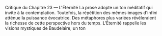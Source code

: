 Critique du Chapitre 23 — L'Éternité La prose adopte un ton méditatif qui invite à la contemplation. Toutefois, la répétition des mêmes images d'infini atténue la puissance évocatrice. Des métaphores plus variées révéleraient la richesse de cette perspective hors du temps. L'Éternité rappelle les visions mystiques de Baudelaire; un ton
